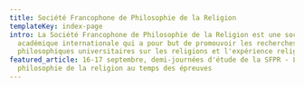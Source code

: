 ```yaml
---
title: Société Francophone de Philosophie de la Religion
templateKey: index-page
intro: La Société Francophone de Philosophie de la Religion est une société
  académique internationale qui a pour but de promouvoir les recherches
  philosophiques universitaires sur les religions et l'expérience religieuse.
featured_article: 16-17 septembre, demi-journées d'étude de la SFPR - La
  philosophie de la religion au temps des épreuves
---
```

